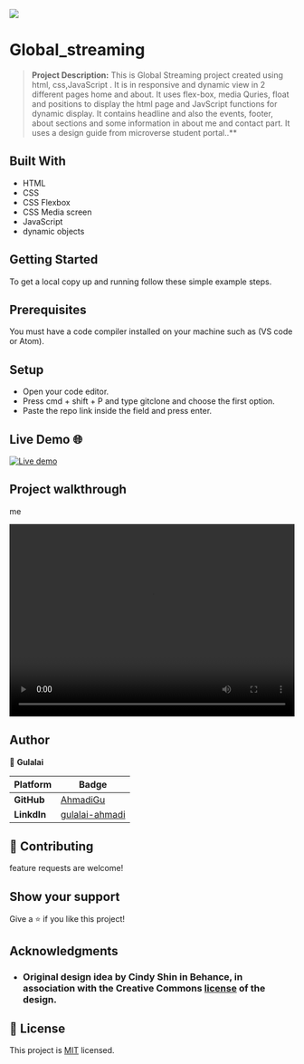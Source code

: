[![](https://img.shields.io/badge/By-Gulalai-blue)](https://ahmadigu.github.io/My_Portfolio/)
# Global_streaming 

> **Project Description:**
> This is Global Streaming project created using html, css,JavaScript . It is in responsive and dynamic view in 2 different pages home and about. It uses  flex-box, media Quries, float and positions to display the html page and JavScript functions for dynamic display. It contains headline and also the events, footer, about sections and some information in about me and contact  part. It uses a design guide  from microverse student portal..**


## Built With

- HTML
- CSS
- CSS Flexbox
- CSS Media screen
- JavaScript
- dynamic objects

## Getting Started
To get a local copy up and running follow these simple example steps.

## Prerequisites
You must have a code compiler installed on your machine such as (VS code or Atom).

## Setup
- Open your code editor.
- Press cmd + shift + P and type gitclone and choose the first option.
- Paste the repo link inside the field and press enter.

## Live Demo 🌐

 [![Live demo](https://img.shields.io/badge/GitHub-deploy-yellow)](https://ahmadigu.github.io/Global_streaming/)
 

## Project walkthrough  
<p>me</p>
<video width="100%" height="340" controls>
  <source src="./images/Global_streaming.mp4" type="video/mp4">
</video> 

## Author 
👤 **Gulalai**

 Platform | Badge |
 --- | --- |
 **GitHub**  | [AhmadiGu](https://github.com/AhmadiGu/)
 **LinkdIn** | [gulalai-ahmadi](https://www.linkedin.com/in/gulalai-ahmadi)
 

## 🤝 Contributing

 feature requests are welcome! 
 

## Show your support

Give a ⭐️ if you like this project!

## Acknowledgments
 - ### Original design idea by **Cindy Shin in Behance**, in association with the Creative Commons [license](./CC.md) of the design.

## 📝 License

This project is [MIT](LICENSE.md) licensed.

 
 
